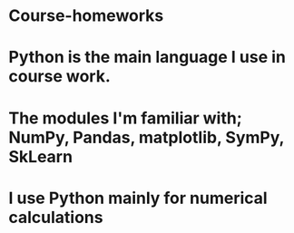 # Course-homeworks
# Python is the main language I use in course work. 
# The modules I'm familiar with; NumPy, Pandas, matplotlib, SymPy, SkLearn
# I use Python mainly for numerical calculations
